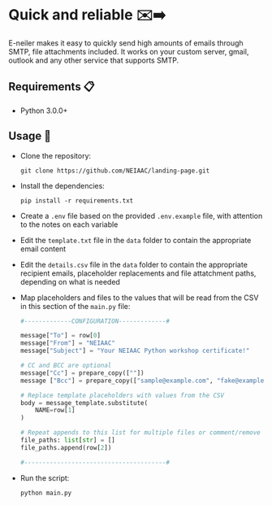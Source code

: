 # Quick and reliable ✉️➡️

E-neiler makes it easy to quickly send high amounts of emails through SMTP, file attachments included. It works on your custom server, gmail, outlook and any other service that supports SMTP.

## Requirements 📋

- Python 3.0.0+

## Usage 🚀

- Clone the repository:

  ```shell
  git clone https://github.com/NEIAAC/landing-page.git
  ```

- Install the dependencies:

  ```shell
  pip install -r requirements.txt
  ```

- Create a `.env` file based on the provided `.env.example` file, with attention to the notes on each variable

- Edit the `template.txt` file in the `data` folder to contain the appropriate email content

- Edit the `details.csv` file in the `data` folder to contain the appropriate recipient emails, placeholder replacements and file attatchment paths, depending on what is needed

- Map placeholders and files to the values that will be read from the CSV in this section of the `main.py` file:

  ```python
  #-------------CONFIGURATION-------------#

  message["To"] = row[0]
  message["From"] = "NEIAAC"
  message["Subject"] = "Your NEIAAC Python workshop certificate!"

  # CC and BCC are optional
  message["Cc"] = prepare_copy([""])
  message ["Bcc"] = prepare_copy(["sample@example.com", "fake@example.com"])

  # Replace template placeholders with values from the CSV
  body = message_template.substitute(
      NAME=row[1]
  )

  # Repeat appends to this list for multiple files or comment/remove them if no files are needed
  file_paths: list[str] = []
  file_paths.append(row[2])

  #---------------------------------------#
  ```

- Run the script:

  ```shell
  python main.py
  ```

